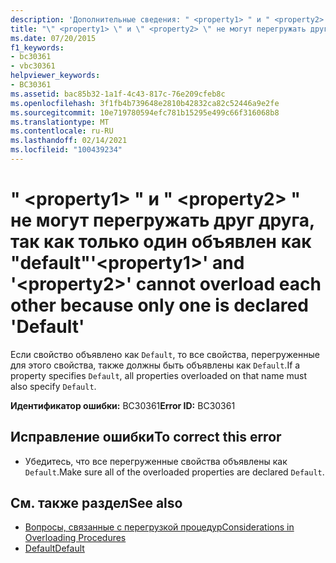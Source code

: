 ```yaml
---
description: 'Дополнительные сведения: " <property1> " и " <property2> " не могут перегружать друг друга, так как только один объявлен как "default"'
title: "\" <property1> \" и \" <property2> \" не могут перегружать друг друга, так как только один объявлен как \"default\""
ms.date: 07/20/2015
f1_keywords:
- bc30361
- vbc30361
helpviewer_keywords:
- BC30361
ms.assetid: bac85b32-1a1f-4c43-817c-76e209cfeb8c
ms.openlocfilehash: 3f1fb4b739648e2810b42832ca82c52446a9e2fe
ms.sourcegitcommit: 10e719780594efc781b15295e499c66f316068b8
ms.translationtype: MT
ms.contentlocale: ru-RU
ms.lasthandoff: 02/14/2021
ms.locfileid: "100439234"
---
```

# <a name="property1-and-property2-cannot-overload-each-other-because-only-one-is-declared-default"></a><span data-ttu-id="83fa6-103">" \<property1> " и " \<property2> " не могут перегружать друг друга, так как только один объявлен как "default"</span><span class="sxs-lookup"><span data-stu-id="83fa6-103">'\<property1>' and '\<property2>' cannot overload each other because only one is declared 'Default'</span></span>

<span data-ttu-id="83fa6-104">Если свойство объявлено как `Default`, то все свойства, перегруженные для этого свойства, также должны быть объявлены как `Default`.</span><span class="sxs-lookup"><span data-stu-id="83fa6-104">If a property specifies `Default`, all properties overloaded on that name must also specify `Default`.</span></span>  
  
 <span data-ttu-id="83fa6-105">**Идентификатор ошибки:** BC30361</span><span class="sxs-lookup"><span data-stu-id="83fa6-105">**Error ID:** BC30361</span></span>  
  
## <a name="to-correct-this-error"></a><span data-ttu-id="83fa6-106">Исправление ошибки</span><span class="sxs-lookup"><span data-stu-id="83fa6-106">To correct this error</span></span>  
  
- <span data-ttu-id="83fa6-107">Убедитесь, что все перегруженные свойства объявлены как `Default`.</span><span class="sxs-lookup"><span data-stu-id="83fa6-107">Make sure all of the overloaded properties are declared `Default`.</span></span>  
  
## <a name="see-also"></a><span data-ttu-id="83fa6-108">См. также раздел</span><span class="sxs-lookup"><span data-stu-id="83fa6-108">See also</span></span>

- [<span data-ttu-id="83fa6-109">Вопросы, связанные с перегрузкой процедур</span><span class="sxs-lookup"><span data-stu-id="83fa6-109">Considerations in Overloading Procedures</span></span>](../programming-guide/language-features/procedures/considerations-in-overloading-procedures.md)
- [<span data-ttu-id="83fa6-110">Default</span><span class="sxs-lookup"><span data-stu-id="83fa6-110">Default</span></span>](../language-reference/modifiers/default.md)
